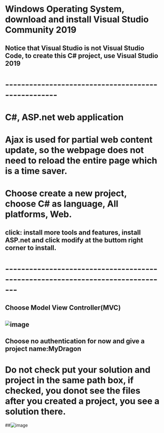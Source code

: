 # Windows Operating System, download and install Visual Studio Community 2019
## Notice that Visual Studio is not Visual Studio Code, to create this C# project, use Visual Studio 2019
# ---------------------------------------------------
# C#, ASP.net web application
# Ajax is used for partial web content update, so the webpage does not need to reload the entire page which is a time saver.
# Choose create a new project, choose C# as language, All platforms, Web.
## click: install more tools and features, install ASP.net and click modify at the buttom right corner to install.
# -------------------------------------------------------------------------------
## Choose Model View Controller(MVC)
## ![image](https://user-images.githubusercontent.com/56694905/135781571-fbdb1c92-5f32-400b-91a4-5df10449a934.png)
## Choose no authentication for now and give a project name:MyDragon
# Do not check put your solution and project in the same path box, if checked, you donot see the files after you created a project, you see a solution there.

##![image](https://user-images.githubusercontent.com/56694905/135782463-162c9b6e-30bb-4261-ad43-cf20c962280b.png)

